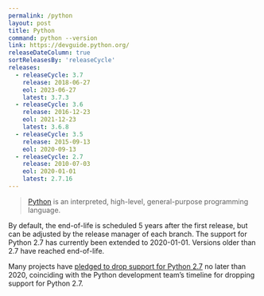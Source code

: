 ```yaml
---
permalink: /python
layout: post
title: Python
command: python --version
link: https://devguide.python.org/
releaseDateColumn: true
sortReleasesBy: 'releaseCycle'
releases:
  - releaseCycle: 3.7
    release: 2018-06-27
    eol: 2023-06-27
    latest: 3.7.3
  - releaseCycle: 3.6
    release: 2016-12-23
    eol: 2021-12-23
    latest: 3.6.8
  - releaseCycle: 3.5
    release: 2015-09-13
    eol: 2020-09-13
  - releaseCycle: 2.7
    release: 2010-07-03
    eol: 2020-01-01
    latest: 2.7.16
---
```


> [Python](https://www.python.org/) is an interpreted, high-level, general-purpose programming language.

By default, the end-of-life is scheduled 5 years after the first release, but can be adjusted by the release manager of each branch. The support for Python 2.7 has currently been extended to 2020-01-01. Versions older than 2.7 have reached end-of-life.

Many projects have [pledged to drop support for Python 2.7](https://python3statement.org/) no later than 2020, coinciding with the Python development team’s timeline for dropping support for Python 2.7.
